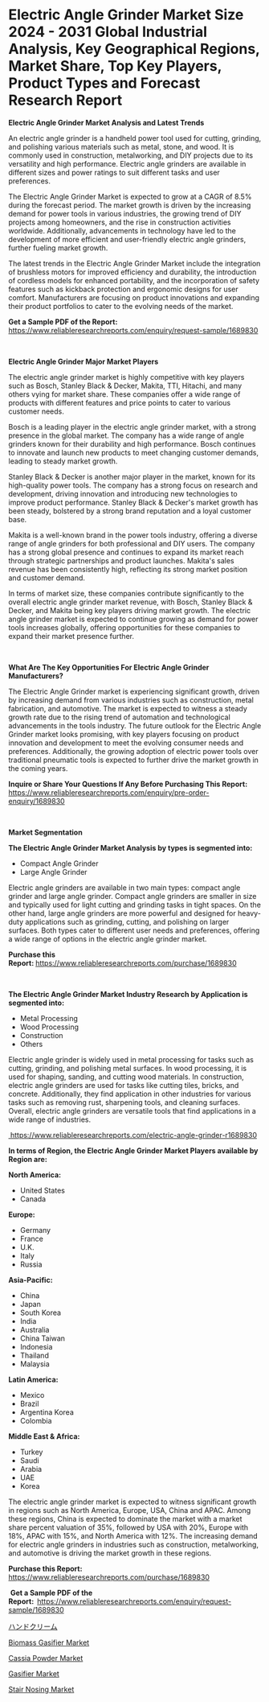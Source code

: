 <p><h1>Electric Angle Grinder Market Size 2024 - 2031 Global Industrial Analysis, Key Geographical Regions, Market Share, Top Key Players, Product Types and Forecast Research Report</h1></p><p><strong>Electric Angle Grinder Market Analysis and Latest Trends</strong></p>
<p><p>An electric angle grinder is a handheld power tool used for cutting, grinding, and polishing various materials such as metal, stone, and wood. It is commonly used in construction, metalworking, and DIY projects due to its versatility and high performance. Electric angle grinders are available in different sizes and power ratings to suit different tasks and user preferences.</p><p>The Electric Angle Grinder Market is expected to grow at a CAGR of 8.5% during the forecast period. The market growth is driven by the increasing demand for power tools in various industries, the growing trend of DIY projects among homeowners, and the rise in construction activities worldwide. Additionally, advancements in technology have led to the development of more efficient and user-friendly electric angle grinders, further fueling market growth.</p><p>The latest trends in the Electric Angle Grinder Market include the integration of brushless motors for improved efficiency and durability, the introduction of cordless models for enhanced portability, and the incorporation of safety features such as kickback protection and ergonomic designs for user comfort. Manufacturers are focusing on product innovations and expanding their product portfolios to cater to the evolving needs of the market.</p></p>
<p><strong>Get a Sample PDF of the Report:&nbsp;</strong> <a href="https://www.reliableresearchreports.com/enquiry/request-sample/1689830">https://www.reliableresearchreports.com/enquiry/request-sample/1689830</a></p>
<p>&nbsp;</p>
<p><strong>Electric Angle Grinder Major Market Players</strong></p>
<p><p>The electric angle grinder market is highly competitive with key players such as Bosch, Stanley Black & Decker, Makita, TTI, Hitachi, and many others vying for market share. These companies offer a wide range of products with different features and price points to cater to various customer needs.</p><p>Bosch is a leading player in the electric angle grinder market, with a strong presence in the global market. The company has a wide range of angle grinders known for their durability and high performance. Bosch continues to innovate and launch new products to meet changing customer demands, leading to steady market growth.</p><p>Stanley Black & Decker is another major player in the market, known for its high-quality power tools. The company has a strong focus on research and development, driving innovation and introducing new technologies to improve product performance. Stanley Black & Decker's market growth has been steady, bolstered by a strong brand reputation and a loyal customer base.</p><p>Makita is a well-known brand in the power tools industry, offering a diverse range of angle grinders for both professional and DIY users. The company has a strong global presence and continues to expand its market reach through strategic partnerships and product launches. Makita's sales revenue has been consistently high, reflecting its strong market position and customer demand.</p><p>In terms of market size, these companies contribute significantly to the overall electric angle grinder market revenue, with Bosch, Stanley Black & Decker, and Makita being key players driving market growth. The electric angle grinder market is expected to continue growing as demand for power tools increases globally, offering opportunities for these companies to expand their market presence further.</p></p>
<p>&nbsp;</p>
<p><strong>What Are The Key Opportunities For Electric Angle Grinder Manufacturers?</strong></p>
<p><p>The Electric Angle Grinder market is experiencing significant growth, driven by increasing demand from various industries such as construction, metal fabrication, and automotive. The market is expected to witness a steady growth rate due to the rising trend of automation and technological advancements in the tools industry. The future outlook for the Electric Angle Grinder market looks promising, with key players focusing on product innovation and development to meet the evolving consumer needs and preferences. Additionally, the growing adoption of electric power tools over traditional pneumatic tools is expected to further drive the market growth in the coming years.</p></p>
<p><strong>Inquire or Share Your Questions If Any Before Purchasing This Report:</strong> <a href="https://www.reliableresearchreports.com/enquiry/pre-order-enquiry/1689830">https://www.reliableresearchreports.com/enquiry/pre-order-enquiry/1689830</a></p>
<p>&nbsp;</p>
<p><strong>Market Segmentation</strong></p>
<p><strong>The Electric Angle Grinder Market Analysis by types is segmented into:</strong></p>
<p><ul><li>Compact Angle Grinder</li><li>Large Angle Grinder</li></ul></p>
<p><p>Electric angle grinders are available in two main types: compact angle grinder and large angle grinder. Compact angle grinders are smaller in size and typically used for light cutting and grinding tasks in tight spaces. On the other hand, large angle grinders are more powerful and designed for heavy-duty applications such as grinding, cutting, and polishing on larger surfaces. Both types cater to different user needs and preferences, offering a wide range of options in the electric angle grinder market.</p></p>
<p><strong>Purchase this Report:&nbsp;</strong><a href="https://www.reliableresearchreports.com/purchase/1689830">https://www.reliableresearchreports.com/purchase/1689830</a></p>
<p>&nbsp;</p>
<p><strong>The Electric Angle Grinder Market Industry Research by Application is segmented into:</strong></p>
<p><ul><li>Metal Processing</li><li>Wood Processing</li><li>Construction</li><li>Others</li></ul></p>
<p><p>Electric angle grinder is widely used in metal processing for tasks such as cutting, grinding, and polishing metal surfaces. In wood processing, it is used for shaping, sanding, and cutting wood materials. In construction, electric angle grinders are used for tasks like cutting tiles, bricks, and concrete. Additionally, they find application in other industries for various tasks such as removing rust, sharpening tools, and cleaning surfaces. Overall, electric angle grinders are versatile tools that find applications in a wide range of industries.</p></p>
<p><a href="https://www.reliableresearchreports.com/electric-angle-grinder-r1689830">&nbsp;https://www.reliableresearchreports.com/electric-angle-grinder-r1689830</a></p>
<p><strong>In terms of Region, the Electric Angle Grinder Market Players available by Region are:</strong></p>
<p>
    <p> <strong> North America: </strong>
        <ul>
            <li>United States</li>
            <li>Canada</li>
        </ul>
        </p> 
    <p> <strong> Europe: </strong>
        <ul>
            <li>Germany</li>
            <li>France</li>
            <li>U.K.</li>
            <li>Italy</li>
            <li>Russia</li>
        </ul>
        </p> 
    <p> <strong> Asia-Pacific: </strong>
        <ul>
            <li>China</li>
            <li>Japan</li>
            <li>South Korea</li>
            <li>India</li>
            <li>Australia</li>
            <li>China Taiwan</li>
            <li>Indonesia</li>
            <li>Thailand</li>
            <li>Malaysia</li>
        </ul>
        </p> 
    <p> <strong> Latin America: </strong>
        <ul>
            <li>Mexico</li>
            <li>Brazil</li>
            <li>Argentina Korea</li>
            <li>Colombia</li>
        </ul>
        </p> 
    <p> <strong> Middle East & Africa: </strong>
        <ul>
            <li>Turkey</li>
            <li>Saudi</li>
            <li>Arabia</li>
            <li>UAE</li>
            <li>Korea</li>
        </ul>
    </p>
    </p>
<p><p>The electric angle grinder market is expected to witness significant growth in regions such as North America, Europe, USA, China and APAC. Among these regions, China is expected to dominate the market with a market share percent valuation of 35%, followed by USA with 20%, Europe with 18%, APAC with 15%, and North America with 12%. The increasing demand for electric angle grinders in industries such as construction, metalworking, and automotive is driving the market growth in these regions.</p></p>
<p><strong>Purchase this Report: </strong><a href="https://www.reliableresearchreports.com/purchase/1689830">https://www.reliableresearchreports.com/purchase/1689830</a></p>
<p>&nbsp;<strong>Get a Sample PDF of the Report:&nbsp;&nbsp;</strong><a href="https://www.reliableresearchreports.com/enquiry/request-sample/1689830">https://www.reliableresearchreports.com/enquiry/request-sample/1689830</a></p>
<p><strong></strong></p>
<p><p><a href="https://github.com/SantosDicki04/Market-Research-Report-List-1/blob/main/412171227549.md">ハンドクリーム</a></p><p><a href="https://github.com/ruddyyedelwadw/Market-Research-Report-List-2/blob/main/biomass-gasifier-market.md">Biomass Gasifier Market</a></p><p><a href="https://issuu.com/reportprime-2/docs/cassia-powder-market-size-2030.pptx">Cassia Powder Market</a></p><p><a href="https://github.com/jaidynmorantestelletmjzya/Market-Research-Report-List-2/blob/main/gasifier-market.md">Gasifier Market</a></p><p><a href="https://issuu.com/reportprime-2/docs/stair-nosing-market-size-2030.pptx">Stair Nosing Market</a></p></p>
